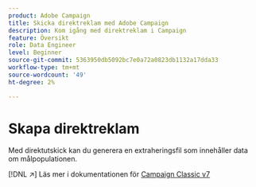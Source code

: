 ```yaml
---
product: Adobe Campaign
title: Skicka direktreklam med Adobe Campaign
description: Kom igång med direktreklam i Campaign
feature: Översikt
role: Data Engineer
level: Beginner
source-git-commit: 5363950db5092bc7e0a72a0823db1132a17dda33
workflow-type: tm+mt
source-wordcount: '49'
ht-degree: 2%

---
```


# Skapa direktreklam

Med direktutskick kan du generera en extraheringsfil som innehåller data om målpopulationen.

[!DNL :arrow_upper_right:] Läs mer i dokumentationen för  [Campaign Classic v7](https://experienceleague.adobe.com/docs/campaign-classic/using/sending-messages/sending-direct-mail/about-direct-mail-channel.html)

